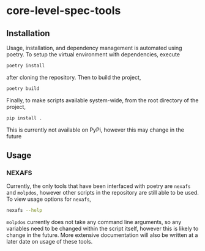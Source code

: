 # core-level-spec-tools

## Installation 
Usage, installation, and dependency management is automated using poetry. To setup the virtual environment with dependencies, execute 

``` sh
poetry install
```

after cloning the repository. Then to build the project, 

``` sh
poetry build
```

Finally, to make scripts available system-wide, from the root directory of the project, 

``` sh
pip install .
```

This is currently not available on PyPi, however this may change in the future

## Usage 
### NEXAFS 
Currently, the only tools that have been interfaced with poetry are `nexafs` and `molpdos`, however other scripts in the repository are still able to be used. To view usage options for `nexafs`, 

``` sh
nexafs --help
```

`molpdos` currently does not take any command line arguments, so any variables need to be changed within the script itself, however this is likely to change in the future. More extensive documentation will also be written at a later date on usage of these tools. 
